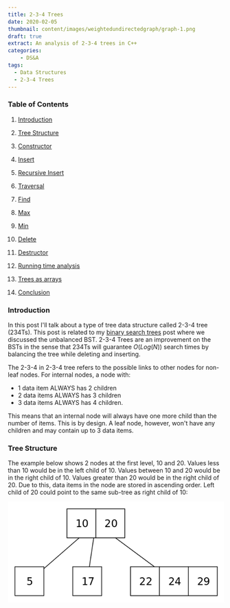 ```yaml
---
title: 2-3-4 Trees
date: 2020-02-05
thumbnail: content/images/weightedundirectedgraph/graph-1.png
draft: true
extract: An analysis of 2-3-4 trees in C++
categories: 
    - DS&A
tags:
  - Data Structures
  - 2-3-4 Trees
---
```


### Table of Contents

1. [Introduction](#introduction)

2. [Tree Structure](#tree-structure)

3. [Constructor](#constructor)

4. [Insert](#insert)

5. [Recursive Insert](#recursive-insert)

6. [Traversal](#traversal)

7. [Find](#find)

8. [Max](#max)

9. [Min](#min)

10. [Delete](#delete)

11. [Destructor](#destructor)

12. [Running time analysis](#running-time-analysis)

13. [Trees as arrays](#trees-as-arrays)

14. [Conclusion](#conclusion)
### Introduction

In this post I'll talk about a type of tree data structure called 2-3-4 tree (234Ts). This post is related to my [binary search trees](/binary-search-trees) post where we discussed the unbalanced BST. 2-3-4 Trees are an improvement on the BSTs in the sense that 234Ts will guarantee $O(Log(N))$ search times by balancing the tree while deleting and inserting.

The 2-3-4 in 2-3-4 tree refers to the possible links to other nodes for non-leaf nodes. For internal nodes, a node with:
- 1 data item ALWAYS has 2 children
- 2 data items ALWAYS has 3 children
- 3 data items ALWAYS has 4 children. 

This means that an internal node will always have one more child than the number of items. This is by design. A leaf node, however, won't have any children and may contain up to 3 data items. 

### Tree Structure

The example below shows 2 nodes at the first level, 10 and 20. Values less than 10 would be in the left child of 10. Values between 10 and 20 would be in the right child of 10. Values greater than 20 would be in the right child of 20. Due to this, data items in the node are stored in ascending order. Left child of 20 could point to the same sub-tree as right child of 10:

![Example](./images/2-3-4-trees/example.png)
